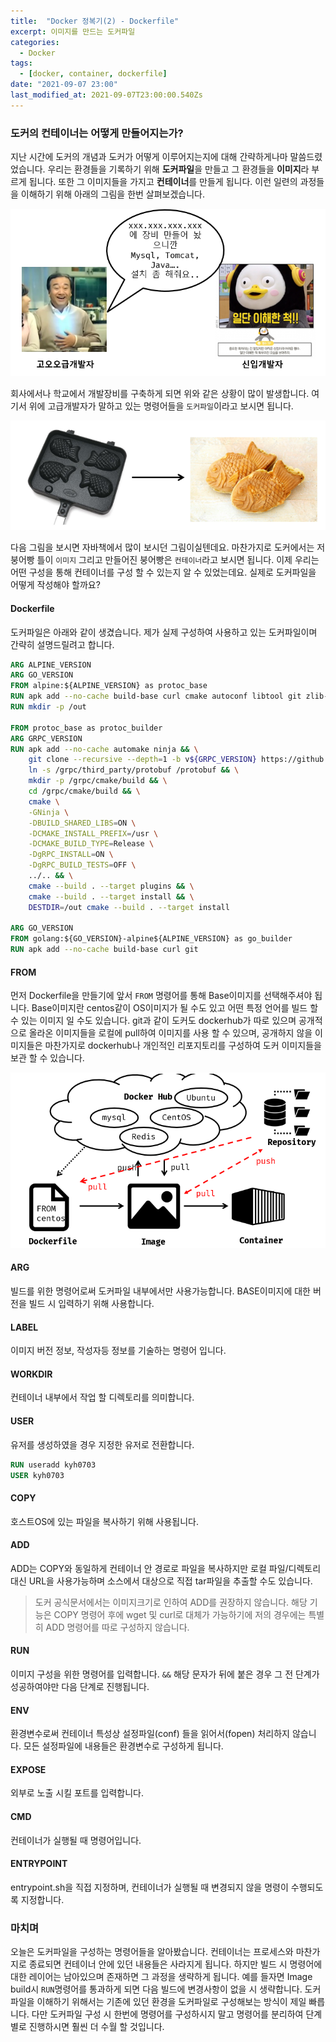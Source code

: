 ```yaml
---
title:  "Docker 정복기(2) - Dockerfile"
excerpt: 이미지를 만드는 도커파일
categories:
  - Docker
tags:
  - [docker, container, dockerfile]
date: "2021-09-07 23:00"
last_modified_at: 2021-09-07T23:00:00.540Zs
---
```


### 도커의 컨테이너는 어떻게 만들어지는가?

지난 시간에 도커의 개념과 도커가 어떻게 이루어지는지에 대해 간략하게나마 말씀드렸었습니다. 우리는 환경들을 기록하기 위해 **도커파일**을 만들고 그 환경들을 **이미지**라 부르게 됩니다. 또한 그 이미지들을 가지고 **컨테이너**를 만들게 됩니다. 이런 일련의 과정들을 이해하기 위해 아래의 그림을 한번 살펴보겠습니다.

![image-20210907220638666](../../assets/images/posts/2021-09-07-post-docker-dockerfile/image-20210907220638666.png)

회사에서나 학교에서 개발장비를 구축하게 되면 위와 같은 상황이 많이 발생합니다. 여기서 위에 고급개발자가 말하고 있는 명령어들을 ``도커파일``이라고 보시면 됩니다. 

![image-20210907220417524](../../assets/images/posts/2021-09-07-post-docker-dockerfile/image-20210907220417524.png)

다음 그림을 보시면 자바책에서 많이 보시던 그림이실텐데요. 마찬가지로 도커에서는 저 붕어빵 틀이 ``이미지`` 그리고 만들어진 붕어빵은 ``컨테이너``라고 보시면 됩니다. 이제 우리는 어떤 구성을 통해 컨테이너를 구성 할 수 있는지 알 수 있었는데요. 실제로 도커파일을 어떻게 작성해야 할까요?

#### Dockerfile

도커파일은 아래와 같이 생겼습니다. 제가 실제 구성하여 사용하고 있는 도커파일이며 간략히 설명드릴려고 합니다.

```dockerfile
ARG ALPINE_VERSION
ARG GO_VERSION
FROM alpine:${ALPINE_VERSION} as protoc_base
RUN apk add --no-cache build-base curl cmake autoconf libtool git zlib-dev linux-headers
RUN mkdir -p /out

FROM protoc_base as protoc_builder
ARG GRPC_VERSION
RUN apk add --no-cache automake ninja && \
    git clone --recursive --depth=1 -b v${GRPC_VERSION} https://github.com/grpc/grpc.git /grpc && \
    ln -s /grpc/third_party/protobuf /protobuf && \
    mkdir -p /grpc/cmake/build && \
    cd /grpc/cmake/build && \
    cmake \
    -GNinja \
    -DBUILD_SHARED_LIBS=ON \
    -DCMAKE_INSTALL_PREFIX=/usr \
    -DCMAKE_BUILD_TYPE=Release \
    -DgRPC_INSTALL=ON \
    -DgRPC_BUILD_TESTS=OFF \
    ../.. && \
    cmake --build . --target plugins && \
    cmake --build . --target install && \
    DESTDIR=/out cmake --build . --target install

ARG GO_VERSION
FROM golang:${GO_VERSION}-alpine${ALPINE_VERSION} as go_builder
RUN apk add --no-cache build-base curl git
```

#### FROM

먼저 Dockerfile을 만들기에 앞서 ``FROM`` 명령어를 통해 Base이미지를 선택해주셔야 됩니다. Base이미지란 centos같이 OS이미지가 될 수도 있고 어떤 특정 언어를 빌드 할 수 있는 이미지 일 수도 있습니다. git과 같이 도커도 dockerhub가 따로 있으며 공개적으로 올라온 이미지들을 로컬에 pull하여 이미지를 사용 할 수 있으며, 공개하지 않을 이미지들은 마찬가지로 dockerhub나 개인적인 리포지토리를 구성하여 도커 이미지들을 보관 할 수 있습니다.

![image-20210907222632414](../../assets/images/posts/2021-09-07-post-docker-dockerfile/image-20210907222632414.png)

#### ARG

빌드를 위한 명령어로써 도커파일 내부에서만 사용가능합니다. BASE이미지에 대한 버전을 빌드 시 입력하기 위해 사용합니다.

#### LABEL

이미지 버전 정보, 작성자등 정보를 기술하는 명령어 입니다.

#### WORKDIR

컨테이너 내부에서 작업 할 디렉토리를 의미합니다.

#### USER

유저를 생성하였을 경우 지정한 유저로 전환합니다.

```dockerfile
RUN useradd kyh0703
USER kyh0703
```

#### COPY

호스트OS에 있는 파일을 복사하기 위해 사용됩니다.

#### ADD

ADD는 COPY와 동일하게 컨테이너 안 경로로 파일을 복사하지만 로컬 파일/디렉토리 대신 URL을 사용가능하며 소스에서 대상으로 직접 tar파일을 추출할 수도 있습니다. 

> 도커 공식문서에서는 이미지크기로 인하여 ADD를 권장하지 않습니다. 해당 기능은 COPY 명령어 후에 wget 및 curl로 대체가 가능하기에 저의 경우에는 특별히 ADD 명령어를 따로 구성하지 않습니다.

#### RUN

이미지 구성을 위한 명령어를 입력합니다. ``&&`` 해당 문자가 뒤에 붙은 경우 그 전 단계가 성공하여야만 다음 단계로 진행됩니다.

#### ENV

환경변수로써 컨테이너 특성상 설정파일(conf) 들을 읽어서(fopen) 처리하지 않습니다. 모든 설정파일에 내용들은 환경변수로 구성하게 됩니다.

#### EXPOSE

외부로 노출 시킬 포트를 입력합니다.

#### CMD

컨테이너가 실행될 때 명령어입니다.

#### ENTRYPOINT

entrypoint.sh을 직접 지정하며, 컨테이너가 실행될 때 변경되지 않을 명령이 수행되도록 지정합니다.

### 마치며

오늘은 도커파일을 구성하는 명령어들을 알아봤습니다. 컨테이너는 프로세스와 마찬가지로 종료되면 컨테이너 안에 있던 내용들은 사라지게 됩니다. 하지만 빌드 시 명령어에 대한 레이어는 남아있으며 존재하면 그 과정을 생략하게 됩니다. 예를 들자면 Image build시 ``RUN``명령어를 통과하게 되면 다음 빌드에 변경사항이 없을 시 생략합니다.  도커 파일을 이해하기 위해서는 기존에 있던 환경을 도커파일로 구성해보는 방식이 제일 빠릅니다. 다만 도커파일 구성 시 한번에 명령어를 구성하시지 말고 명령어를 분리하여 단계별로 진행하시면 훨씬 더 수월 할 것입니다.
